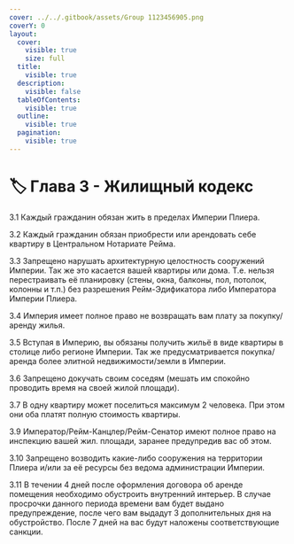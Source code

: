```yaml
---
cover: ../../.gitbook/assets/Group 1123456905.png
coverY: 0
layout:
  cover:
    visible: true
    size: full
  title:
    visible: true
  description:
    visible: false
  tableOfContents:
    visible: true
  outline:
    visible: true
  pagination:
    visible: true
---
```


# 🏷️ Глава 3 - Жилищный кодекс

3.1  Каждый гражданин обязан жить в пределах Империи Плиера.

3.2  Каждый гражданин обязан приобрести или арендовать себе квартиру в Центральном Нотариате Рейма.

3.3  Запрещено нарушать архитектурную целостность сооружений Империи. Так же это касается вашей квартиры или дома. Т.е. нельзя перестраивать её планировку (стены, окна, балконы, пол, потолок, колонны и т.п.) без разрешения Рейм-Эдификатора либо Императора Империи Плиера.

3.4  Империя имеет полное право не возвращать вам плату за покупку/аренду жилья.

3.5  Вступая в Империю, вы обязаны получить жильё в виде квартиры в столице либо регионе Империи. Так же предусматривается покупка/аренда более элитной недвижимости/земли в Империи.

3.6  Запрещено докучать своим соседям (мешать им спокойно проводить время на своей жилой площади).

3.7  В одну квартиру может поселиться максимум 2 человека. При этом они оба платят полную стоимость квартиры.

3.9  Император/Рейм-Канцлер/Рейм-Сенатор имеют полное право на инспекцию вашей жил. площади, заранее предупредив вас об этом.

3.10  Запрещено возводить какие-либо сооружения на территории Плиера и/или за её ресурсы без ведома администрации Империи.

3.11 В течении 4 дней после оформления договора об аренде помещения необходимо обустроить внутренний интерьер. В случае просрочки данного периода времени вам будет выдано предупреждение, после чего вам выдадут 3 дополнительных дня на обустройство. После 7 дней на вас будут наложены соответствующие санкции.
